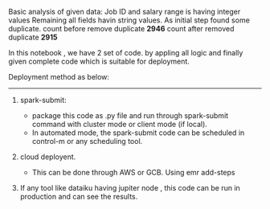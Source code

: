 Basic analysis of given data: 
       Job ID and salary range is having integer values
       Remaining all fields havin string values. 
As initial step found some duplicate.
       count before remove duplicate **2946**
       count after removed duplicate **2915**
 

 In this notebook , we have 2 set of code. by appling all logic and finally given complete code which is suitable for deployment.

 Deployment method as below:
 *****************************

 1. spark-submit:
      * package this code as .py file and run through spark-submit command with cluster mode or client mode (if local).
      * In automated mode, the spark-submit code can be scheduled in control-m or any scheduling tool.

2. cloud deployent.
    * This can be done through AWS or GCB. Using emr add-steps

3. If any tool like dataiku having jupiter node , this code can be run in production and can see the results. 

    